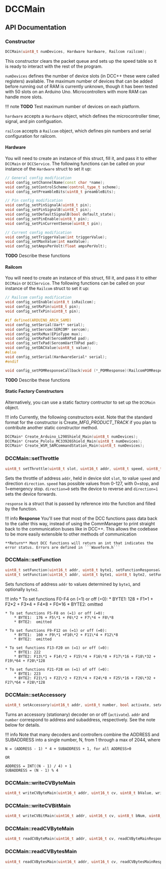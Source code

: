 # DCCMain
## API Documentation
### Constructor 

```cpp
DCCMain(uint8_t numDevices, Hardware hardware, Railcom railcom);
```

This constructor clears the packet queue and sets up the speed table so it is ready to interact with the rest of the program.

```numDevices``` defines the number of device slots (in DCC++ these were called registers) available. The maximum number of devices that can be added before running out of RAM is currently unknown, though it has been tested with 50 slots on an Arduino Uno. Microcontrollers with more RAM can handle more slots. 

!!! note
    **TODO** Test maximum number of devices on each platform.

```hardware``` accepts a ```Hardware``` object, which defines the microcontroller timer, signal, and pin configuation. 

```railcom``` accepts a ```Railcom``` object, which defines pin numbers and serial configuration for railcom. 

#### Hardware
You will need to create an instance of this struct, fill it, and pass it to either ```DCCMain``` or ```DCCService```. The following functions can be called on your instance of the ```Hardware``` struct to set it up:

```cpp
// General config modification
void config_setChannelName(const char *name);
void config_setControlScheme(control_type_t scheme);
void config_setPreambleBits(uint8_t preambleBits);

// Pin config modification
void config_setPinSignalA(uint8_t pin);
void config_setPinSignalB(uint8_t pin);
void config_setDefaultSignalB(bool default_state);
void config_setPinEnable(uint8_t pin);
void config_setPinCurrentSense(uint8_t pin);

// Current config modification
void config_setTriggerValue(int triggerValue);
void config_setMaxValue(int maxValue);
void config_setAmpsPerVolt(float ampsPerVolt);
```

**TODO** Describe these functions

#### Railcom
You will need to create an instance of this struct, fill it, and pass it to either ```DCCMain``` or ```DCCService```. The following functions can be called on your instance of the ```Railcom``` struct to set it up:

```cpp
// Railcom config modification
void config_setEnable(uint8_t isRailcom);
void config_setRxPin(uint8_t pin);
void config_setTxPin(uint8_t pin);

#if defined(ARDUINO_ARCH_SAMD) 
void config_setSerial(Uart* serial);
void config_setSercom(SERCOM* sercom);
void config_setRxMux(EPioType mux);
void config_setRxPad(SercomRXPad pad);
void config_setTxPad(SercomUartTXPad pad);
void config_setDACValue(uint8_t value);
#else
void config_setSerial(HardwareSerial* serial);
#endif

void config_setPOMResponseCallback(void (*_POMResponse)(RailcomPOMResponse));
```

**TODO** Describe these functions

#### Static Factory Constructors
Alternatively, you can use a static factory contructor to set up the ```DCCMain``` object. 

!!! info
    Currently, the following constructors exist. Note that the standard format for the constructor is Create_*MFG*\_*PRODUCT*\_*TRACK* if you plan to contribute another static constructor method.

```cpp
DCCMain* Create_Arduino_L298Shield_Main(uint8_t numDevices);
DCCMain* Create_Pololu_MC33926Shield_Main(uint8_t numDevices);
DCCMain* Create_WSM_SAMCommandStation_Main(uint8_t numDevices);
``` 

### DCCMain::setThrottle

```cpp
uint8_t setThrottle(uint8_t slot, uint16_t addr, uint8_t speed, uint8_t direction, setThrottleResponse& response);
```

Sets the throttle of address ```addr```, held in device slot ```slot```, to value ```speed``` and direction ```direction```. ```speed``` has possible values from 0-127, with 0=stop, and 1=emergency stop. ```direction=0``` sets the device to reverse and ```direction=1``` sets the device forwards.

```response``` is a struct that is passed by reference into the function and filled by the function. 

!!! info
    **Response** You'll see that most of the DCC functions pass data back to the caller this way, instead of using the CommManager to print straight back to the communication buses like in DCC++. This allows the codebase to be more easily extensible to other methods of communication
    
    **Return** Most DCC functions will return an int that indicates the error status. Errors are defined in ```Waveform.h```

### DCCMain::setFunction

```cpp
uint8_t setFunction(uint16_t addr, uint8_t byte1, setFunctionResponse& response);
uint8_t setFunction(uint16_t addr, uint8_t byte1, uint8_t byte2, setFunctionResponse& response);
```

Sets functions of address ```addr``` to values determined by ```byte1```, and optionally ```byte2```.

!!! info
    *   To set functions F0-F4 on (=1) or off (=0):
        * BYTE1:  128 + F1\*1 + F2\*2 + F3\*4 + F4\*8 + F0\*16
        * BYTE2:  omitted

    * To set functions F5-F8 on (=1) or off (=0):
        * BYTE1:  176 + F5\*1 + F6\*2 + F7\*4 + F8\*8
        * BYTE2:  omitted

    * To set functions F9-F12 on (=1) or off (=0):
        * BYTE1:  160 + F9\*1 +F10\*2 + F11\*4 + F12\*8
        * BYTE2:  omitted

    * To set functions F13-F20 on (=1) or off (=0):
        * BYTE1: 222
        * BYTE2: F13\*1 + F14\*2 + F15\*4 + F16\*8 + F17\*16 + F18\*32 + F19\*64 + F20\*128

    * To set functions F21-F28 on (=1) of off (=0):
        * BYTE1: 223
        * BYTE2: F21\*1 + F22\*2 + F23\*4 + F24\*8 + F25\*16 + F26\*32 + F27\*64 + F28\*128

### DCCMain::setAccessory

```cpp
uint8_t setAccessory(uint16_t addr, uint8_t number, bool activate, setAccessoryResponse& response);
```

Turns an accessory (stationary) decoder on or off (```activate```). ```addr``` and ```number``` correspond to address and subaddress, respectively. See the note below for details.

!!! info
    Note that many decoders and controllers combine the ADDRESS and SUBADDRESS into a single number, N, from  1 through a max of 2044, where

    N = (ADDRESS - 1) * 4 + SUBADDRESS + 1, for all ADDRESS>0
    
    OR

    ADDRESS = INT((N - 1) / 4) + 1
    SUBADDRESS = (N - 1) % 4

### DCCMain::writeCVByteMain

```cpp
uint8_t writeCVByteMain(uint16_t addr, uint16_t cv, uint8_t bValue, writeCVByteMainResponse& response, void (*POMCallback)(RailcomPOMResponse));
```

### DCCMain::writeCVBitMain

```cpp
uint8_t writeCVBitMain(uint16_t addr, uint16_t cv, uint8_t bNum, uint8_t bValue, writeCVBitMainResponse& response, void (*POMCallback)(RailcomPOMResponse));
```

### DCCMain::readCVByteMain

```cpp
uint8_t readCVByteMain(uint16_t addr, uint16_t cv, readCVByteMainResponse& response, void (*POMCallback)(RailcomPOMResponse));
```

### DCCMain::readCVBytesMain

```cpp
uint8_t readCVBytesMain(uint16_t addr, uint16_t cv, readCVBytesMainResponse& response, void (*POMCallback)(RailcomPOMResponse));
```

